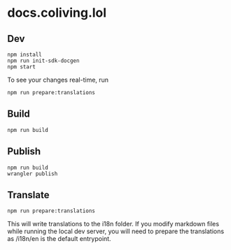 # docs.coliving.lol

## Dev

```
npm install
npm run init-sdk-docgen
npm start
```

To see your changes real-time, run
```
npm run prepare:translations
```


## Build

```
npm run build
```

## Publish

```
npm run build
wrangler publish
```


## Translate

```
npm run prepare:translations
```

This will write translations to the i18n folder.
If you modify markdown files while running the local dev server, you will need to prepare the translations as /i18n/en is the default entrypoint.

